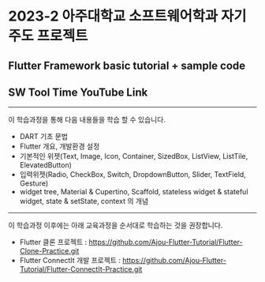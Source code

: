 # 2023-2 아주대학교 소프트웨어학과 자기주도 프로젝트

## Flutter Framework basic tutorial + sample code

## SW Tool Time YouTube Link


---
이 학습과정을 통해 다음 내용들을 학습 할 수 있습니다.
- DART 기초 문법
- Flutter 개요, 개발환경 설정
- 기본적인 위젯(Text, Image, Icon, Container, SizedBox, ListView, ListTile, ElevatedButton)
- 입력위젯(Radio, CheckBox, Switch, DropdownButton, Slider, TextField, Gesture)
- widget tree,  Material & Cupertino, Scaffold, stateless widget & stateful widget, state & setState, context 의 개념

---
이 학습과정 이후에는 아래 교육과정을 순서대로 학습하는 것을 권장합니다.
- Flutter 클론 프로젝트 : https://github.com/Ajou-Flutter-Tutorial/Flutter-Clone-Practice.git
- Flutter ConnectIt 개발 프로젝트 : https://github.com/Ajou-Flutter-Tutorial/Flutter-ConnectIt-Practice.git
